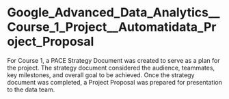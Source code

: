 # Google_Advanced_Data_Analytics__Course_1_Project__Automatidata_Project_Proposal

For Course 1, a PACE Strategy Document was created to serve as a plan for the project. The strategy document considered the audience, teammates, key milestones, and overall goal to be achieved. Once the strategy document was completed, a Project Proposal was prepared for presentation to the data team.